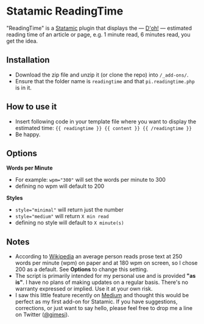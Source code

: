 # Statamic ReadingTime
"ReadingTime" is a [Statamic](http://www.statamic.com) plugin that displays the — [D'oh!](http://www.youtube.com/watch?v=g6GuEswXOXo) — estimated reading time of an article or page, e.g. 1 minute read, 6 minutes read, you get the idea.

## Installation
- Download the zip file and unzip it (or clone the repo) into	`/_add-ons/`.
- Ensure that the folder name is `readingtime` and that `pi.readingtime.php` is in it.

## How to use it
- Insert following code in your template file where you want to display the estimated time:
`{{ readingtime }} {{ content }} {{ /readingtime }}`
- Be happy.

## Options

**Words per Minute**
- For example: `wpm="300"` will set the words per minute to 300
- defining no wpm will default to 200

**Styles**
- `style="minimal"` will return just the number
- `style="medium"` will return `X min read`
- defining no style will default to `X minute(s)`

## Notes
- According to [Wikipedia](http://en.wikipedia.org/wiki/Words_per_minute) an average person reads prose text at 250 words per minute (wpm) on paper and at 180 wpm on screen, so I chose 200 as a default. See **Options** to change this setting.
- The script is primarily intended for my personal use and is provided **"as is"**. I have no plans of making updates on a regular basis. There's no warranty expressed or implied. Use it at your own risk.
- I saw this little feature recently on [Medium](http://www.medium.com) and thought this would be perfect as my first add-on for Statamic. If you have suggestions, corrections, or just want to say hello, please feel free to drop me a line on Twitter ([@gimesi](http://twitter.com/gimesi)).